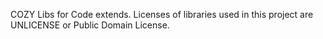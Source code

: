 COZY Libs for Code extends.
Licenses of libraries used in this project are UNLICENSE or Public Domain License.